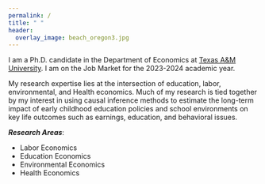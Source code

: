 ```yaml
---
permalink: /
title: " "
header:
  overlay_image: beach_oregon3.jpg
---
```


I am a Ph.D. candidate in the Department of Economics at [Texas A&M University](https://liberalarts.tamu.edu/economics/). I am on the Job Market for the 2023-2024 academic year.

My research expertise lies at the intersection of education, labor, environmental, and Health economics. Much of my research is tied together by my interest in using causal inference methods to estimate the long-term impact of early childhood education policies and school environments on key life outcomes such as earnings, education, and behavioral issues.

***Research Areas***: 
- Labor Economics
- Education Economics
- Environmental Economics
- Health Economics





